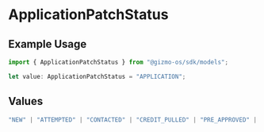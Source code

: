 # ApplicationPatchStatus

## Example Usage

```typescript
import { ApplicationPatchStatus } from "@gizmo-os/sdk/models";

let value: ApplicationPatchStatus = "APPLICATION";
```

## Values

```typescript
"NEW" | "ATTEMPTED" | "CONTACTED" | "CREDIT_PULLED" | "PRE_APPROVED" | "APPLICATION" | "PROCESSING" | "SUBMITTAL" | "RESUBMITTAL" | "CONDITIONALLY_APPROVED" | "FINAL_APPROVED" | "DOCS_OUT" | "FUNDED" | "PURCHASED" | "COMPLETED" | "WITHDRAWN" | "DENIED"
```